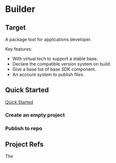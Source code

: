 # Builder

## Target

A package tool for applications developer.

Key features:

- With virtual tech to support a stable base.
- Declare the compatible version system on build.
- Give a base list of base SDK component.
- An account system to publish files.

## Quick Started

[Quick Started](quick-started/index.md)


### Create an empty project

### Publish to repo

## Project Refs

The 